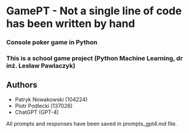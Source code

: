 # GamePT - Not a single line of code has been written by hand
### Console poker game in Python
### This is a school game project (Python Machine Learning, dr inż. Lesław Pawlaczyk)
## Authors 
* Patryk Nowakowski (104224)
* Piotr Podlecki (137026)
* ChatGPT (GPT-4)

All prompts and responses have been saved in prompts_gpt4.md file. 
